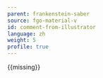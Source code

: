 ```yaml
---
parent: frankenstein-saber
source: fgo-material-v
id: comment-from-illustrator
language: zh
weight: 5
profile: true
---
```


{{missing}}
